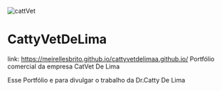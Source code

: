 ![cattVet](https://user-images.githubusercontent.com/94622046/213361638-d214e27d-ba58-47a3-9351-f0c8ea2539d3.png)
# CattyVetDeLima
link: https://meirellesbrito.github.io/cattyvetdelimaa.github.io/
Portfólio comercial da empresa CatVet De Lima
<br>
<p> Esse Portfólio e para divulgar o trabalho da Dr.Catty De Lima</p>
